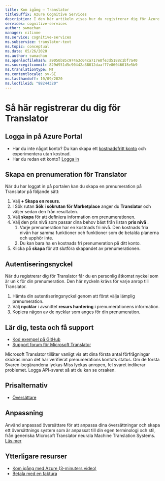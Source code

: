 ```yaml
---
title: Kom igång – Translator
titleSuffix: Azure Cognitive Services
description: I den här artikeln visas hur du registrerar dig för Azure Cognitive Services Translator och hämtar en prenumerations nyckel.
services: cognitive-services
author: swmachan
manager: nitinme
ms.service: cognitive-services
ms.subservice: translator-text
ms.topic: conceptual
ms.date: 05/26/2020
ms.author: swmachan
ms.openlocfilehash: a9050b85c974a3c04ca717e8fe3d5188c1bf7a40
ms.sourcegitcommit: 829d951d5c90442a38012daaf77e86046018e5b9
ms.translationtype: MT
ms.contentlocale: sv-SE
ms.lasthandoff: 10/09/2020
ms.locfileid: "88244320"
---
```

# <a name="how-to-sign-up-for-translator"></a>Så här registrerar du dig för Translator

## <a name="sign-in-to-the-azure-portal"></a>Logga in på Azure Portal

- Har du inte något konto? Du kan skapa ett [kostnadsfritt konto](https://azure.microsoft.com/free/cognitive-services) och experimentera utan kostnad.
- Har du redan ett konto? [Logga in](https://ms.portal.azure.com/)

## <a name="create-a-subscription-for-translator"></a>Skapa en prenumeration för Translator

När du har loggat in på portalen kan du skapa en prenumeration på Translator på följande sätt:

1. Välj **+ Skapa en resurs**.
1. I Sök rutan **Sök i sökrutan för Marketplace** anger du **Translator** och väljer sedan den från resultaten.
1. Välj **skapa** för att definiera information om prenumerationen.
1. Välj den pris nivå som passar dina behov bäst från listan **pris nivå** .
    1. Varje prenumeration har en kostnads fri nivå. Den kostnads fria nivån har samma funktioner och funktioner som de betalda planerna och upphör inte.
    1. Du kan bara ha en kostnads fri prenumeration på ditt konto.
1. Klicka på **skapa** för att slutföra skapandet av prenumerationen.

## <a name="authentication-key"></a>Autentiseringsnyckel

När du registrerar dig för Translator får du en personlig åtkomst nyckel som är unik för din prenumeration. Den här nyckeln krävs för varje anrop till Translator.

1. Hämta din autentiseringsnyckel genom att först välja lämplig prenumeration.
1. Välj **nycklar** i avsnittet **resurs hantering** i prenumerationens information.
1. Kopiera någon av de nycklar som anges för din prenumeration.

## <a name="learn-test-and-get-support"></a>Lär dig, testa och få support

- [Kod exempel på GitHub](https://github.com/MicrosoftTranslator)
- [Support forum för Microsoft Translator](https://www.aka.ms/TranslatorForum)

Microsoft Translator tillåter vanligt vis att dina första antal förfrågningar skickas innan det har verifierat prenumerations kontots status. Om de första Svaren-begärandena lyckas Miss lyckas anropen, fel svaret indikerar problemet. Logga API-svaret så att du kan se orsaken.

## <a name="pricing-options"></a>Prisalternativ

- [Översättare](https://azure.microsoft.com/pricing/details/cognitive-services/translator-text-api/)

## <a name="customization"></a>Anpassning

Använd anpassad översättare för att anpassa dina översättningar och skapa ett översättnings system som är anpassat till din egen terminologi och stil, från generiska Microsoft Translator neurala Machine Translation Systems. [Läs mer](customization.md)

## <a name="additional-resources"></a>Ytterligare resurser

- [Kom igång med Azure (3-minuters video)](https://azure.microsoft.com/get-started/?b=16.24)
- [Betala med en faktura](https://azure.microsoft.com/pricing/invoicing/)
